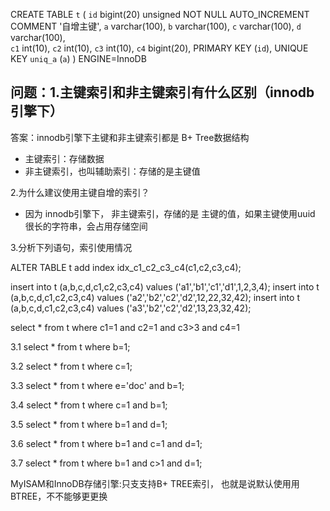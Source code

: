 CREATE TABLE `t` (
  `id` bigint(20) unsigned NOT NULL AUTO_INCREMENT COMMENT '自增主键',
  `a` varchar(100),
  `b` varchar(100),
  `c` varchar(100),
  `d` varchar(100),  
  `c1` int(10),
  `c2` int(10),
  `c3` int(10),
  `c4` bigint(20),
  PRIMARY KEY (`id`),
  UNIQUE KEY `uniq_a` (`a`)
) ENGINE=InnoDB


## 问题：1.主键索引和非主键索引有什么区别（innodb引擎下）
答案：innodb引擎下主键和非主键索引都是 B+ Tree数据结构

- 主键索引：存储数据
- 非主键索引，也叫辅助索引：存储的是主键值


2.为什么建议使用主键自增的索引？
- 因为 innodb引擎下， 非主键索引，存储的是 主键的值，如果主键使用uuid 很长的字符串，会占用存储空间

3.分析下列语句，索引使用情况

ALTER TABLE t add index idx_c1_c2_c3_c4(c1,c2,c3,c4);

insert into t (a,b,c,d,c1,c2,c3,c4) values ('a1','b1','c1','d1',1,2,3,4);
insert into t (a,b,c,d,c1,c2,c3,c4) values ('a2','b2','c2','d2',12,22,32,42);
insert into t (a,b,c,d,c1,c2,c3,c4) values ('a3','b2','c2','d2',13,23,32,42);

select * from t where c1=1 and c2=1 and c3>3 and c4=1


3.1 select * from t where b=1;

3.2 select * from t where c=1;

3.3 select * from t where e='doc' and b=1;

3.4 select * from t where c=1 and b=1;

3.5 select * from t where b=1 and d=1;

3.6 select * from t where b=1 and c=1 and d=1;

3.7 select * from t where b=1 and c>1 and d=1;


MyISAM和InnoDB存储引擎:只⽀支持B+ TREE索引， 也就是说默认使⽤用BTREE，不不能够更更换
